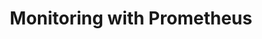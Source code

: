 ---
title: "Monitoring with Prometheus"
description: "Describe Operation"
weight: 20
hide: toc, nextpage
---